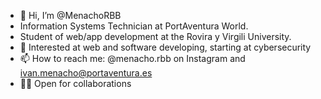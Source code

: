 - 👋 Hi, I’m @MenachoRBB
- Information Systems Technician at PortAventura World. 
- Student of web/app development at the Rovira y Virgili University.
- 👀 Interested at web and software developing, starting at cybersecurity
- 📫 How to reach me: @menacho.rbb on Instagram and ivan.menacho@portaventura.es
- 🙋‍♂️ Open for collaborations

<!---
MenachoRBB/MenachoRBB is a ✨ special ✨ repository because its `README.md` (this file) appears on your GitHub profile.
You can click the Preview link to take a look at your changes.
--->
